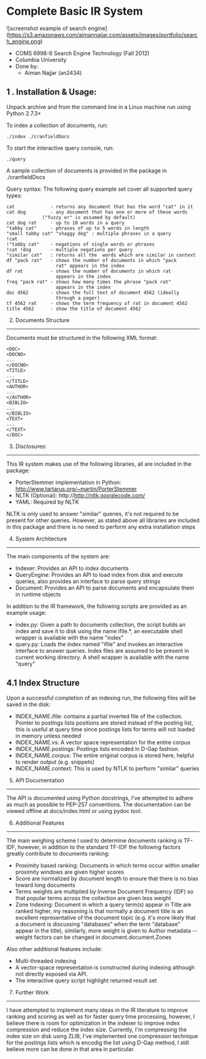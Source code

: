 # Complete Basic IR System

![screenshot example of search engine] (https://s3.amazonaws.com/aimannajjar.com/assets/images/portfolio/search_engine.png)

* COMS 6998-6 Search Engine Technology (Fall 2012)
* Columbia University
* Done by:
  * Aiman Najjar (an2434)


1 . Installation & Usage:
--------------------------
Unpack archive and from the command line in a Linux machine run using Python 2.7.3+

To index a collection of documents, run:

    ./index ./cranfieldDocs


To start the interactive query console, run:

    ./query

A sample collection of documents is provided in the package in ./cranfieldDocs

Query syntax: The following query example set cover all supported query types:


    cat             - returns any document that has the word "cat" in it
    cat dog         - any document that has one or more of these words
                 ("fuzzy or" is assumed by default)
    cat dog rat     - up to 10 words in a query
    "tabby cat"     - phrases of up to 5 words in length
    "small tabby cat" "shaggy dog" : multiple phrases in a query
    !cat
    !"tabby cat"    - negations of single words or phrases
    !cat !dog       - multiple negations per query
    "similar cat"	: returns all the  words which are similar in context
    df "pack rat"   - shows the number of documents in which "pack
                      rat" appears in the index
    df rat          - shows the number of documents in which rat
                      appears in the index
    freq "pack rat" - shows how many times the phrase "pack rat"
                      appears in the index
    doc 4562        - shows the full text of document 4562 (ideally
                      through a pager)
    tf 4562 rat     - shows the term frequency of rat in document 4562
    title 4562      - show the title of document 4562


2. Documents Structure
--------------------------
Documents must be structured in the following XML format:


    <DOC>
    <DOCNO>
    ...
    </DOCNO>
    <TITLE>
    ...
    </TITLE>
    <AUTHOR>
    ...
    </AUTHOR>
    <BIBLIO>
    ...
    </BIBLIO>
    <TEXT>
    ...
    </TEXT>
    </DOC>


3. Disclosures:
--------------------------
This IR system makes use of the following libraries, all are included in the package:
* PorterStemmer implementation in Python: http://www.tartarus.org/~martin/PorterStemmer
* NLTK (Optional): http://http://nltk.googlecode.com/
* YAML: Required by NLTK

NLTK is only used to answer "similar" queries, it's not required to be present for other queries. However, as stated above all libraries are included in this package and there is no need to perform any extra installation steps


4. System Architecture
---------------------------------------
The main components of the system are:
* Indexer: Provides an API to index documents
* QueryEngine: Provides an API to load index from disk and execute queries, also provides an interface to parse query strings
* Document: Provides an API to parse documents and encapsulate them in runtime objects

In addition to the IR framework, the following scripts are provided as an example usage:
* index.py: Given a path to documents collection, the script builds an index and save it to disk using the name ifile.*, an executable shell wrapper is available with the name "index"
* query.py: Loads the index named "ifile" and invokes an interactive interface to answer queries. Index files are assumed to be present in current working directory. A shell wrapper is available with the name "query"

4.1 Index Structure
---------------------------------------

Upon a successful completion of an indexing run, the following files will be saved in the disk:
* INDEX_NAME.ifile: contains a partial inverted file of the collection. Pointer to postings lists positions are stored instead of the posting list, this is useful at query time since postings lists for terms will not loaded in memory unless needed
* INDEX_NAME.vs: A vector space representation for the entire corpus
* INDEX_NAME.postings: Postings lists encoded in D-Gap fashion.
* INDEX_NAME.corpus: The entire original corpus is stored here, helpful to render output (e.g. snippets) 
* INDEX_NAME.context: This is used by NTLK to perform "similar" queries


5. API Documentation
---------------------------------------
The API is documented using Python docstrings, I've attempted to adhere as much as possible to PEP-257 conventions. The documentation can be viewed offline at docs/index.html or using pydoc tool.


6. Additional Features
---------------------------------------
The main weighing scheme I used to determine documents ranking is TF-IDF, however, in addition to the standard TF-IDF the following factors greatly contribute to documents ranking:
* Proximity based ranking: Documents in which terms occur within smaller proximity windows are given higher scores
* Score are normalized by document length to ensure that there is no bias toward long documents
* Terms weights are multiplied by Inverse Document Frequency (IDF) so that popular terms across the collection are given less weight
* Zone Indexing: Document in which a query term(s) appear in Title are ranked higher, my reasoning is that normally a document title is an excellent representative of the document topic (e.g. it's more likely that a document is discussing "databases" when the term "database" appear in the title), similarly, more weight is given to Author metadata -- weight factors can be changed in document.document.Zones 

Also other additional features include: 
* Multi-threaded indexing
* A vector-space representation is constructed during indexing although not directly exposed via API.
* The interactive query script highlight returned result set

7. Further Work
---------------------------------------
I have attempted to implement many ideas in the IR literature to improve ranking and scoring as well as for faster query time processing, however, I believe there is room for optimization in the indexer to improve index compression and reduce the index size. Currently, I'm compressing the index size on disk using ZLIB, I've implemented one compression technique for the postings lists which is encodig the list using D-Gap method, I still believe more can be done in that area in particular. 


